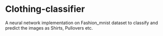# Clothing-classifier
A neural network implementation on Fashion_mnist dataset to classify and predict the images as Shirts, Pullovers etc.
